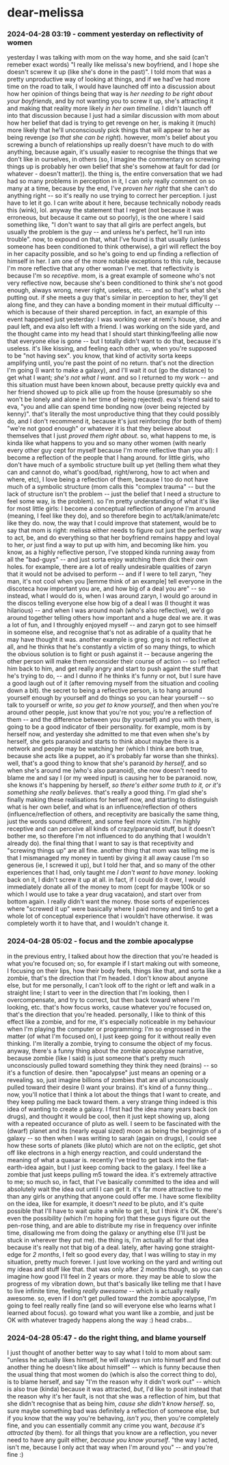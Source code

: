 # dear-melissa

### 2024-04-28 03:19 - comment yesterday on reflectivity of women

yesterday I was talking with mom on the way home, and she said (can't remeber exact words) "I really like melissa's new boyfriend, and I hope she doesn't scwrew it up (like she's done in the past)". I told mom that was a pretty unproductive way of looking at things, and if we had've had more time on the road to talk, I would have launched off into a discussion about how her opinion of things being that way is *her needing to be right about your boyfriends*, and by not wanting you to screw it up, she's attracting it and making that reality more likely *in her own timeline*. I didn't launch off into that discussion because I just had a similar discussion with mom about how her belief that dad is trying to get revenge on her, is making it (much) more likely that he'll unconsciously pick things that will appear to her as being revenge (*so that she can be right*). however, mom's belief about you screwing a bunch of relationships up really doesn't have much to do with anything, because again, it's usually easier to recognise the things that we don't like in ourselves, in others (so, I imagine the commentary on screwing things up is probably her own belief that she's somehow at fault for dad (or whatever - doesn't matter)). the thing is, the entire conversation that we had had so many problems in perception in it, I can only really comment on so many at a time, because by the end, I've *proven her right* that she can't do anything right -- so it's really no use trying to correct her perception. I just have to let it go. I can write about it here, because technically nobody reads this (wink), lol.
anyway the statement that I regret (not because it was erroneous, but because it came out so poorly), is the one where I said something like, "I don't want to say that all girls are perfect angels, but usually the problem is the guy -- and unless he's perfect, he'll run into trouble". now, to expound on that, what I've found is that usually (unless someone has been conditioned to think otherwise), a girl will reflect the boy in her capacity possible, and so he's going to end up finding a reflection of himself in her.
	I am one of the more notable exceptions to this rule, because I'm more reflective that any other woman I've met. that reflectivity is because I'm so *receptive*. mom, is a great example of someone who's not very reflective now, because she's been conditioned to think she's not good enough, always wrong, never right, useless, etc. -- and so that's what she's putting out. if she meets a guy that's similar in perception to her, they'll get along fine, and they can have a bonding moment in their mutual difficulty -- which is because of their shared perception.
		in fact, an example of this event happened just yesterday: I was working over at remi's house, she and paul left, and eva also left with a friend. I was working on the side yard, and the thought came into my head that I should start thinking/feeling allie now that everyone else is gone -- but I totally didn't want to do that, because it's useless. it's like kissing, and feeling each other up, when you're supposed to be "not having sex". you know, that kind of activity sorta keeps amplifying until, you're past the point of no return. that's not the direction I'm going (I want to make a galaxy), and I'll wait it out (go the distance) to get what I want; *she's not what I want*. and so I returned to my work -- and this situation must have been known about, because pretty quickly eva and her friend showed up to pick allie up from the house (presumably so she won't be lonely and alone in her time of being rejected). eva's friend said to eva, "you and allie can spend time bonding now (over being rejected by kenny)". that's literally the most unproductive thing that they could possibly do, and I don't recommend it, because it's just reinforcing (for both of them) "we're not good enough" or whatever it is that they believe about themselves that I just *proved them right about*.
	so, what happens to me, is kinda like what happens to you and so many other women (with nearly every other guy cept for myself because I'm more reflective than you all): I become a reflection of the people that I hang around. for little girls, who don't have much of a symbolic structure built up yet (telling them what they can and cannot do, what's good/bad, right/wrong, how to act when and where, etc), I love being a reflection of them, because I too do not have much of a symbolic structure (mom calls this "complex trauma" -- but the lack of structure isn't the problem -- just the belief that I need a structure to feel some way, is the problem). so I'm pretty understanding of what it's like for most little girls: I become a conceptual reflection of anyone I'm around (meaning, I feel like they do), and so therefore begin to act/talk/animate/etc like they do.
now, the way that I could improve that statement, would be to say that mom is right: melissa either needs to figure out just the perfect way to act, be, and do everything so that her boyfriend remains happy and loyal to her, *or* just find a way to put up with him, and becoming like him.
	you know, as a highly reflective person, I've stopped kinda running away from all the "bad-guys" -- and just sorta enjoy watching them dick their own holes. for example, there are a lot of really undesirable qualities of zaryn that it would not be advised to perform -- and if I were to tell zaryn, "hey man, it's not cool when you [lemme think of an example] tell everyone in the discoteca how important you are, and how big of a deal you are" -- so instead, what I would do is, when I was around zaryn, I would go around in the discos telling everyone else how big of a deal I was (I thought it was hilarious) -- and when I was around noah (who's also reflective), we'd go around together telling others how important and a huge deal we are. it was a lot of fun, and I throughly enjoyed myself -- and zaryn got to see himself in someone else, and recognise that's not as adirable of a quality that he may have thought it was.
	another example is greg. greg is not reflective at all, and he thinks that he's constantly a victim of so many things, to which the obvious solution is to fight or push against it -- because angering the other person will make them reconsider their course of action -- so I reflect him back to him, and get really angry and start to push againt the stuff that he's trying to do, -- and I dunno if he thinks it's funny or not, but I sure have a good laugh out of it (after removing myself from the situation and cooling down a bit).
	the secret to being a reflective person, is to hang around yourself enough by yourself and do things so you can hear yourself -- so talk to yourself or write, *so you get to know yourself*, and then when you're around other people, just know that you're not you; you're a reflection of them -- and the difference between you (by yourself) and you with them, is going to be a good indicator of tbeir personality.
		for example, mom is by herself now, and yesterday she admitted to me that even when she's by herself, she gets paranoid and starts to think about maybe there is a network and people may be watching her (which I think are both true, because she acts like a puppet, ao it's probably far worse than she thinks). well, that's a good thing to know that she's paranoid *by herself*, and so when she's around me (who's also paranoid), she now doesn't need to blame me and say I (or my weed input) is causing her to be paranoid. now, she knows it's happening by herself, *so there's either some truth to it, or it's something she really believes*. that's really a good thing. I'm glad she's finally making these realisations for herself now, and starting to distinguish what is her own belief, and what is an influence/reflection of others (influence/reflection of others, and receptivity are basically the same thing, just the words sound different, and some feel more victim. I'm highly receptive and can perceive all kinds of crazy/paranoid stuff, but it doesn't bother me, so therefore I'm not influenced to do anything that I wouldn't already do).
the final thing that I want to say is that receptivity and "screwing things up" are all fine. another thing that mom was telling me is that I mismanaged my money in tuenti by giving it all away cause I'm so generous (ie, I screwed it up), but I told her that, and so many of the other experiences that I had, only taught me *I don't want to have money*. looking back on it, I didn't screw it up at all. in fact, if I could do it over, I would immediately donate all of the money to mom (cept for maybe 100k or so which I would use to take a year drug vacataion), and start over from bottom again. I really didn't want the money. those sorts of experiences where "screwed it up" were basically where I paid money and tim5 to get a whole lot of conceptual experience that i wouldn't have otherwise. it was completely worth it to have that, and I wouldn't change it.

### 2024-04-28 05:02 - focus and the zombie apocalypse

in the previous entry, I talked about how the direction that you're headed is what you're focused on; so, for example if I start making out with someone, I focusing on their lips, how their body feels, things like that, and sorta like a zombie, that's the direction that I'm headed. I don't know about anyone else, but for me personally, I can't look off to the right or left and walk in a straight line; I start to veer in the direction that I'm looking, then I overcompensate, and try to correct, but then back toward where I'm looking, etc. that's how focus works, cause whatever you're focused on, that's the direction that you're headed. personally, I like to think of this effect like a zombie, and for me, it's especially noticeable in my behaviour when I'm playing the computer or programming: I'm so engrossed in the matter (of what I'm focused on), I just keep going for it without really even thinking. I'm literally a zombie, trying to consume the object of my focus.
	anyway, there's a funny thing about the zombie apocalypse narrative, because zombie (like I said) is just someone that's pretty much unconsciously pulled toward something they think they need (brains) -- so it's a function of desire. then "apocalypse" just means an opening or a revealing. so, just imagine billions of zombies that are all unconsciously pulled toward their desire (I want your brains). it's kind of a funny thing...
now, you'll notice that I think a lot about the things that I want to create, and they keep pulling me back toward them. a very strange thing indeed is this idea of wanting to create a galaxy. I first had the idea many years back (on drugs), and thought it would be cool, then it just kept showing up, along with a repeated occurance of pluto as well. I seem to be fascinated with the (dwarf) planet and its (nearly equal sized) moon as being the beginnign of a galaxy -- so then when I was writing to sarah (again on drugs), I could see how these sorts of planets (like pluto) which are not on the ecliptic, get shot off like electrons in a high energy reaction, and could understand the meaning of what a quasar is. recently I've tried to get back into the flat-earth-idea again, but I just keep coming back to the galaxy. I feel like a zombie that just keeps pulling m5 toward the idea. it's extremely attractive to me; so much so, in fact, that I've basically committed to the idea and will absolutely wait the idea out until I can get it. it's far more attractive to me than any girls or anything that anyone could offer me. I have some flexibility on the idea, like for example, it doesn't *need* to be pluto, and it's quite possible that I'll have to wait quite a while to get it, but I think it's OK. there's even the possibility (which I'm hoping for) that these guys figure out the pen-rose thing, and are able to distribute my rise in frequency over infinite time, disallowing me from doing the galaxy or anything else (I'll just be stuck in wherever they put me). the thing is, I'm actually all for that idea because it's really not that big of a deal. lately, after having gone straight-edge for *2 months*, I felt so good every day, that I was willing to stay in my situation, pretty much forever. I just love working on the yard and writing out my ideas and stuff like that. that was only after 2 months though, so you can imagine how good I'll feel in 2 years or more. they may be able to slow the progress of my vibration down, but that's basically like telling me that I have to live infinite time, feeling *really awesome* -- which is actually really awesome. so, even if I don't get pulled toward the zombie apocalypse, I'm going to feel really really fine (and so will everyone else who learns what I learned about focus).
go toward what you want like a zombie, and just be OK with whatever tragedy happens along the way :) head crabs...

### 2024-04-28 05:47 - do the right thing, and blame yourself

I just thought of another better way to say what I told to mom about sam: "unless he actually likes himself, he will *always* run into himself and find out another thing he doesn't like about himself" -- which is funny because then the usual thing that most women do (which is also the correct thing to do), is to blame herself, and say "I'm the reason why it didn't work out" -- which is also true (kinda) because it was attracted, *but*, I'd like to posit instead that the reason why it's her fault, is not that she was a reflection of him, but that she didn't recognise that as being him, *cause she didn't know herself*. so, sure maybe something bad was definitely a reflection of someone else, but if you know that the way you're behaving, *isn't you*, then you're completely fine, and you can essentially commit any crime you want, *because it's attracted* (by them). for all things that you know are a reflection, you never need to have any guilt either, *because you know yourself*. "the way I acted, isn't me, because I only act that way when I'm around you" -- and you're fine :)
